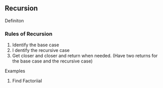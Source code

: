 ## Recursion
Definiton

### Rules of Recursion
1. Identify the base case
2. I dentify the recursive case
3. Get closer and closer and return when needed. (Have two returns for the base case and the recursive case)

Examples
1. Find Factoriial